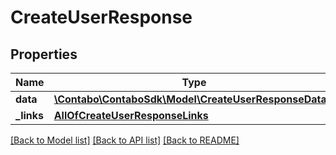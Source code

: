 # CreateUserResponse

## Properties
Name | Type | Description | Notes
------------ | ------------- | ------------- | -------------
**data** | [**\Contabo\ContaboSdk\Model\CreateUserResponseData[]**](CreateUserResponseData.md) |  | 
**_links** | [**AllOfCreateUserResponseLinks**](AllOfCreateUserResponseLinks.md) |  | 

[[Back to Model list]](../../README.md#documentation-for-models) [[Back to API list]](../../README.md#documentation-for-api-endpoints) [[Back to README]](../../README.md)

